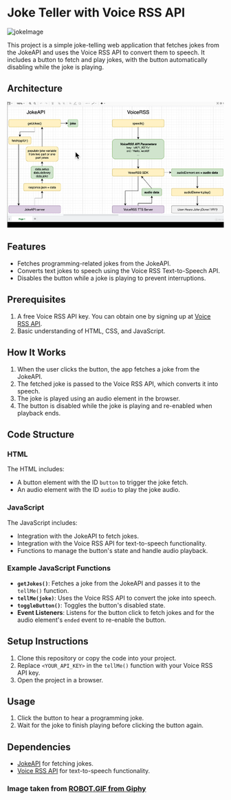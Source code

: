 ﻿# Joke Teller with Voice RSS API

![jokeImage](https://github.com/user-attachments/assets/d3d818f1-78ec-4a0b-9a84-b68868e3774c)

This project is a simple joke-telling web application that fetches jokes from the JokeAPI and uses the Voice RSS API to convert them to speech. It includes a button to fetch and play jokes, with the button automatically disabling while the joke is playing.

## Architecture
![Architecture](architecture%20of%20api%20requests.png)

## Features

- Fetches programming-related jokes from the JokeAPI.
- Converts text jokes to speech using the Voice RSS Text-to-Speech API.
- Disables the button while a joke is playing to prevent interruptions.

## Prerequisites

1. A free Voice RSS API key. You can obtain one by signing up at [Voice RSS API](https://www.voicerss.org/).
2. Basic understanding of HTML, CSS, and JavaScript.

## How It Works

1. When the user clicks the button, the app fetches a joke from the JokeAPI.
2. The fetched joke is passed to the Voice RSS API, which converts it into speech.
3. The joke is played using an audio element in the browser.
4. The button is disabled while the joke is playing and re-enabled when playback ends.

## Code Structure

### HTML

The HTML includes:

- A button element with the ID `button` to trigger the joke fetch.
- An audio element with the ID `audio` to play the joke audio.

### JavaScript

The JavaScript includes:

- Integration with the JokeAPI to fetch jokes.
- Integration with the Voice RSS API for text-to-speech functionality.
- Functions to manage the button's state and handle audio playback.

### Example JavaScript Functions

- **`getJokes()`**: Fetches a joke from the JokeAPI and passes it to the `tellMe()` function.
- **`tellMe(joke)`**: Uses the Voice RSS API to convert the joke into speech.
- **`toggleButton()`**: Toggles the button's disabled state.
- **Event Listeners**: Listens for the button click to fetch jokes and for the audio element's `ended` event to re-enable the button.

## Setup Instructions

1. Clone this repository or copy the code into your project.
2. Replace `<YOUR_API_KEY>` in the `tellMe()` function with your Voice RSS API key.
3. Open the project in a browser.

## Usage

1. Click the button to hear a programming joke.
2. Wait for the joke to finish playing before clicking the button again.

## Dependencies

- [JokeAPI](https://jokeapi.dev) for fetching jokes.
- [Voice RSS API](https://www.voicerss.org/) for text-to-speech functionality.

### Image taken from [ ROBOT.GIF from Giphy](https://giphy.com/gifs/robot-cinema-4d-eyedesyn-3o7abtn7DuREEpsyWY)

